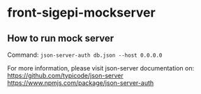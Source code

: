# front-sigepi-mockserver

## How to run mock server

Command: `json-server-auth db.json --host 0.0.0.0` </br>

For more information, please visit json-server documentation on: </br>
https://github.com/typicode/json-server
https://www.npmjs.com/package/json-server-auth
